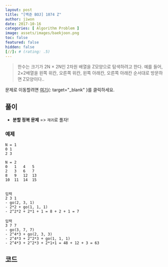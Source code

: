 ```yaml
---
layout: post
title: "[백준 BOJ] 1074 Z"
author: jiwon
date: 2017-10-16
categories: [ Algorithm Problem ]
image: assets/images/baekjoon.png
toc: false
featured: false
hidden: false
[//]: # (rating: .5)
---
```


> 한수는 크기가 2N × 2N인 2차원 배열을 Z모양으로 탐색하려고 한다. 예를 들어, 2×2배열을 왼쪽 위칸, 오른쪽 위칸, 왼쪽 아래칸, 오른쪽 아래칸 순서대로 방문하면 Z모양이다..

문제로 이동할려면 [여기](https://www.acmicpc.net/problem/1074){: target="_blank" }를 클릭하세요.

## 풀이

- **분할 정복 문제** => `재귀`로 풀자!


### 예제

```
N = 1
0 1 
2 3

N = 2
0	1	4	5
2	3	6	7
8	9	12	13
10	11	14	15


입력
2 3 1
- go(2, 3, 1)
- 2*2 + go(1, 1, 1)
- 2^2*2 + 2*1 + 1 = 8 + 2 + 1 = 7

입력
3 7 7 
- go(3, 7, 7)
- 2^4*3 + go(2, 3, 3)
- 2^4*3 + 2^2*3 + go(1, 1, 1)
- 2^4*3 + 2^2*3 + 2*1+1 = 48 + 12 + 3 = 63

```



## 코드  


<script src="https://gist.github.com/Baekjoon/cc617ea564eb1328913d.js"></script>









